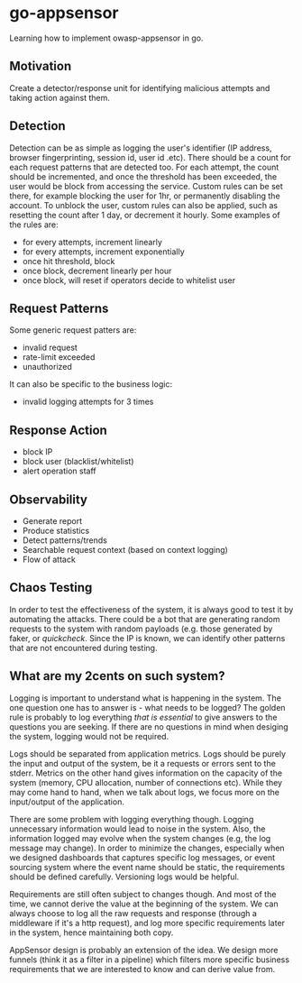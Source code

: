 # go-appsensor

Learning how to implement owasp-appsensor in go.


## Motivation

Create a detector/response unit for identifying malicious attempts and taking action against them.

## Detection

Detection can be as simple as logging the user's identifier (IP address, browser fingerprinting, session id, user id .etc). There should be a count for each request patterns that are detected too. For each attempt, the count should be incremented, and once the threshold has been exceeded, the user would be block from accessing the service. Custom rules can be set there, for example blocking the user for 1hr, or permanently disabling the account. To unblock the user, custom rules can also be applied, such as resetting the count after 1 day, or decrement it hourly. Some examples of the rules are:

- for every attempts, increment linearly
- for every attempts, increment exponentially
- once hit threshold, block
- once block, decrement linearly per hour
- once block, will reset if operators decide to whitelist user

## Request Patterns

Some generic request patters are:

- invalid request
- rate-limit exceeded
- unauthorized 

It can also be specific to the business logic:

- invalid logging attempts for 3 times

## Response Action

- block IP
- block user (blacklist/whitelist)
- alert operation staff

## Observability

- Generate report
- Produce statistics
- Detect patterns/trends
- Searchable request context (based on context logging)
- Flow of attack

## Chaos Testing

In order to test the effectiveness of the system, it is always good to test it by automating the attacks. There could be a bot that are generating random requests to the system with random payloads (e.g. those generated by faker, or _quickcheck_. Since the IP is known, we can identify other patterns that are not encountered during testing.


## What are my 2cents on such system?

Logging is important to understand what is happening in the system. The one question one has to answer is - what needs to be logged? The golden rule is probably to log everything _that is essential_ to give answers to the questions you are seeking. If there are no questions in mind when desiging the system, logging would not be required.

Logs should be separated from application metrics. Logs should be purely the input and output of the system, be it a requests or errors sent to the stderr. Metrics on the other hand gives information on the capacity of the system (memory, CPU allocation, number of connections etc). While they may come hand to hand, when we talk about logs, we focus more on the input/output of the application.

There are some problem with logging everything though. Logging unnecessary information would lead to noise in the system. Also, the information logged may evolve when the system changes (e.g, the log message may change). In order to minimize the changes, especially when we designed dashboards that captures specific log messages, or event sourcing system where the event name should be static, the requirements should be defined carefully. Versioning logs would be helpful. 

Requirements are still often subject to changes though. And most of the time, we cannot derive the value at the beginning of the system. We can always choose to log all the raw requests and response (through a middleware if it's a http request), and log more specific requirements later in the system, hence maintaining both copy. 

AppSensor design is probably an extension of the idea. We design more funnels (think it as a filter in a pipeline) which filters more specific business requirements that we are interested to know and can derive value from.

